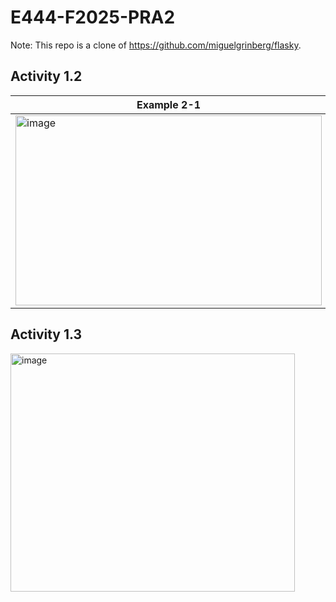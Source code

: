 # E444-F2025-PRA2
Note: This repo is a clone of https://github.com/miguelgrinberg/flasky.

## Activity 1.2
|Example 2-1 | Example 2-2 |
| ------------- | ------------- |
| <img width="490" height="304" alt="image" src="https://github.com/user-attachments/assets/66c13a72-d134-4bac-a1fc-765aa309b009" /> | <img width="433" height="287" alt="image" src="https://github.com/user-attachments/assets/7d0df07a-699a-4aab-be92-ec7c7dd91190" />  |

## Activity 1.3
<img width="455" height="381" alt="image" src="https://github.com/user-attachments/assets/6ba98cc9-9459-41b9-8a13-ac3618643301" />
